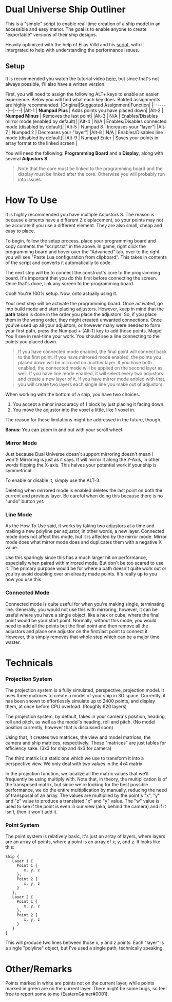 # Dual Universe Ship Outliner

This is a "simple" script to enable real-time creation of a ship model in an accessible and easy manor. The goal is to enable anyone to create "exportable" versions of their ship designs. 

Heavily optimized with the help of Elias Villd and his [script](https://github.com/EliasVilld/du-logger), with it intergrated to help with understanding the performance issues.

## Setup

It is recommended you watch the tutorial video [here](notyetdone), but since that's not always possible,  I'll also have a written version.

First, you will need to assign the following ALT+ keys to enable an easier experience. Below you will find what each key does.
Bolded assignments are highly recommended.
|Original|Suggested Assignment|Function|
|-------|--|---|
|Alt-1  | **Numpad Plus** | Adds points you have placed down|
|Alt-2  | **Numpad Minus** | Removes the last point|
|Alt-3  | N/A | Enables/Disables mirror mode (enabled by default)|
|Alt-4  | N/A | Enables/Disables connected mode (disabled by default)|
|Alt-5  | Numpad 8 | Increases your "layer"|
|Alt-7  | Numpad 2 | Decreases your "layer"|
|Alt-8  | N/A | Enables/Disables line mode (disabled by default)|
|Alt-9  | Numpad Enter | Saves your points in array format to the linked screen |

You will need the following: **Programming Board** and a **Display**, along with several **Adjustors S**.
>Note that the core must be linked to the programming board and the display must be linked after the core. Otherwise you will probably run into issues.

# How To Use
It is highly recommended you have multiple Adjustors S. The reason is because elements have a different Z displacement, so your points may not be accurate if you use a different element. They are also small, cheap and easy to place.

To begin, follow the setup process, place your programming board and copy contents the "script.txt" in the above. In game, right click the programming board and hover over the "Advanced" tab, over to the right you will see "Paste Lua configuration from clipboard". This takes in contents of the script and converts it automatically to code.

The next step will be to connect the construct's core to the programming board. It's important that you do this first before connecting the screen.
Once that's done, link any screen to the programming board.

Cool! You're 100% setup. Now, onto actually using it.

Your next step will be activate the programming board. Once activated, go into build mode and start placing adjustors.
However, keep in mind that the **path** taken is done in the order you place the adjustors. So, if you place them in the wrong order, they might created unwanted connections.
Once you've used up all your adjustors, or however many were needed to form your first path, press the Numpad + (Alt-1) key to add those points. Magic! You'll see in real-time your work. You should see a line connecting to the points you placed down.
>If you have connected mode enabled, the final point will connect back to the first point.
If you have mirrored mode enabled, the points you placed down will be mirrored on another layer.
If you have both enabled, the connected mode will be applied on the second layer as well.
If you have line mode enabled, it will select every two adjustors and create a new layer of it. If you have mirror mode anbled with that, you will create two layers each single line you make out of adjustors.

When working with the bottom of a ship, you have two choices.

 1. You accept a minor inaccuracy of 1 block by just placing it facing down.
 2. You move the adjustor into the voxel a little, like 1 voxel in.

The reason for these limitations might be addressed in the future, though.

**Bonus:** You can zoom in and out with your scroll wheel 

### Mirror Mode
Just because Dual Universe doesn't support mirroring doesn't mean I won't! Mirroring is just as it says. It will mirror it along the Y-Axis, in other words flipping the X-axis. This halves your potential work if your ship is symmetrical.

To enable or disable it, simply use the ALT-3.

Deleting when mirrored mode is enabled deletes the last point on both the current and previous layer. Be careful when doing this because there is no "undo" button *yet*.

### Line Mode
As the How To Use said, it works by taking two adjustors at a time and making a new polyline per adjustor, in other words, a new layer. Connected mode does not affect this mode, but it is affected by the mirror mode.
Mirror mode does what mirror mode does and duplicates them with a negative X value.

Use this sparingly since this has a much larger hit on performance, especially when paired with mirrored mode. But don't be too scared to use it. The primary purpose would be for where a path doesn't quite work out or you try avoid doubling over on already made points. It's really up to you how you use this.

### Connected Mode
Connected mode is quite useful for when you're making single, terminating line. Generally, you would not use this with mirroring, however, it can be useful where you have a single object, like a hex or cube, where the final point would be your start point. Normally, without this mode, you would need to add all the points but the final point and then remove all the adjustors and place one adjustor on the first/last point to connect it. However, this simply removes that whole step which can be a major time waster.

# Technicals
### Projection System
The projection system is a fully simulated, perspective, projection model. It uses three matrices to create a model of your ship in 3D space.
Currently, it has been shown to effortlessly simulate up to 2400 points, and display them, at once before CPU overload. (Roughly 620 layers)

The projection system, by default, takes in your camera's position, heading, roll and pitch, as well as the model's heading, roll and pitch. (No model position currently, however that is discussed soon)

Using that, it creates two matrices, the view and model matrices, the camera and ship matrices, respectively. These "matrices" are just tables for efficiency sake. (3x3 for ship and 4x3 for camera)

The third matrix is a static one which we use to transform it into a perspective view. We only deal with two values in the 4x4 matrix.

In the projection function, we localize all the matrix values that we'll frequently be using multiply with. Note that, in theory, the multiplication is of the transposed matrix, but since we're looking for the best possible performance, we do the entire multiplication by manually, reducing the need of transposal of an array.
The values are multiplied by the point's "x", "y" and "z" value to produce a translated "x" and "y" value. The "w" value is used to see if the point is even in our view (aka, behind the camera) and if it isn't, then it won't add it.

### Point System
The point system is relatively basic, it's just an array of layers, where layers are an array of points, where a point is an array of x, y, and z.
It looks like this:

    Ship {
       Layer 1 {
         Point 1 {
            x, y, z
         },
         Point 2 {
            x, y, z
         }
       },
       Layer 2 {
         Point 1 {
            x, y, z
         },
         Point 2 {
            x, y, z
         }
       }
    }
    

This will produce two lines between those x, y and z points. Each "layer" is a single "polyline" object, but I've used a single path, technically speaking.

# Other/Remarks
Points marked in white are points not on the current layer, while points marked in green are on the current layer.
There might be some bugs, so feel free to report some to me (EasternGamer#0001).
